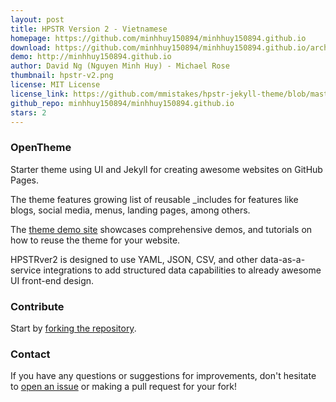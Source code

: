 ```yaml
---
layout: post
title: HPSTR Version 2 - Vietnamese
homepage: https://github.com/minhhuy150894/minhhuy150894.github.io
download: https://github.com/minhhuy150894/minhhuy150894.github.io/archive/master.zip
demo: http://minhhuy150894.github.io
author: David Ng (Nguyen Minh Huy) - Michael Rose
thumbnail: hpstr-v2.png
license: MIT License
license_link: https://github.com/mmistakes/hpstr-jekyll-theme/blob/master/LICENSE
github_repo: minhhuy150894/minhhuy150894.github.io
stars: 2
---
```


### OpenTheme

Starter theme using UI and Jekyll for creating awesome websites on
GitHub Pages.

The theme features growing list of reusable _includes for features like
blogs, social media, menus, landing pages, among others.

The [theme demo site](http://minhhuy150894.github.io) showcases
comprehensive demos, and tutorials on how to reuse the theme for your
website.

HPSTRver2 is designed to use YAML, JSON, CSV, and other
data-as-a-service integrations to add structured data capabilities to
already awesome UI front-end design.

### Contribute

Start by [forking the
repository](https://github.com/minhhuy150894/minhhuy150894.github.io/fork).

### Contact

If you have any questions or suggestions for improvements, don't
hesitate to [open an
issue](https://github.com/minhhuy150894/minhhuy150894.github.io/issues)
or making a pull request for your fork!
